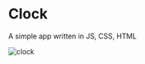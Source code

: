 # Clock
A simple app written in JS, CSS, HTML

![clock](https://github.com/user-attachments/assets/29a31349-e0ff-44ca-a3ba-8806a1e4d92f)
